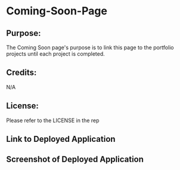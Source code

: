 # Coming-Soon-Page

## Purpose:
The Coming Soon page's purpose is to link this page to the portfolio projects until each project is completed.

## Credits:
N/A

## License:
Please refer to the LICENSE in the rep

## Link to Deployed Application

## Screenshot of Deployed Application
